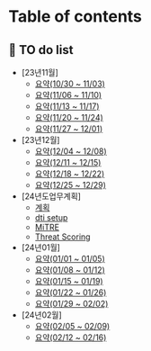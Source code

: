 # Table of contents

## 🏁 TO do list

* [23년11월]
  * [요약(10/30 ~ 11/03)](to-do-list/23-11/10-30-11-03.md)
  * [요약(11/06 ~ 11/10)](to-do-list/23-11/11-06-11-10.md)
  * [요약(11/13 ~ 11/17)](to-do-list/23-11/11-13-11-17.md)
  * [요약(11/20 ~ 11/24)](to-do-list/23-11/11-20-11-24.md)
  * [요약(11/27 ~ 12/01)](to-do-list/23-11/11-27-12-01.md)
* [23년12월]
  * [요약(12/04 ~ 12/08)](to-do-list/23-12/12-04-12-08.md)
  * [요약(12/11 ~ 12/15)](to-do-list/23-12/12-11-12-15.md)
  * [요약(12/18 ~ 12/22)](to-do-list/23-12/12-18-12-22.md)
  * [요약(12/25 ~ 12/29)](to-do-list/23-12/12-25-12-29.md)
* [24년도업무계획]
  * [계획](to-do-list/24PLAN/24-plan01.md)
  * [dti setup](to-do-list/24PLAN/dti\_setup.md)
  * [MiTRE](to-do-list/24PLAN/mitre01.md)
  * [Threat Scoring](to-do-list/24PLAN/threat-scoring.md)
* [24년01월]
  * [요약(01/01 ~ 01/05)](to-do-list/24-01/01-01-01-05.md)
  * [요약(01/08 ~ 01/12)](to-do-list/24-01/01-08-01-12.md)
  * [요약(01/15 ~ 01/19)](to-do-list/24-01/01-15-01-19.md)
  * [요약(01/22 ~ 01/26)](to-do-list/24-01/01-22-01-26.md)
  * [요약(01/29 ~ 02/02)](to-do-list/24-01/01-29-02-02.md)
* [24년02월]
  * [요약(02/05 ~ 02/09)](to-do-list/24-02/02-05-02-09.md)
  * [요약(02/12 ~ 02/16)](to-do-list/24-02/02-12-02-16.md)